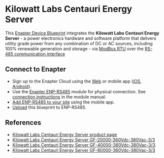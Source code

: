 # Kilowatt Labs Centauri Energy Server

This [Enapter Device Blueprint](https://go.enapter.com/marketplace-readme) integrates the **Kilowatt Labs Centauri Energy Server** - a power electronics hardware and software platform that delivers utility grade power from any combination of DC or AC sources, including 100% renewable generation and storage - via [ModBus RTU](https://go.enapter.com/developers-enapter-modbus) over the [RS-485 communication interface](https://go.enapter.com/developers-enapter-rs485)

## Connect to Enapter

- Sign up to the Enapter Cloud using the [Web](https://cloud.enapter.com/) or mobile app ([iOS](https://apps.apple.com/app/id1388329910), [Android](https://play.google.com/store/apps/details?id=com.enapter&hl=en)).
- Use the [Enapter ENP-RS485](https://go.enapter.com/handbook-enp-rs485) module for physical connection. See [connection instructions](https://go.enapter.com/handbook-enp-rs485-conn) in the module manual.
- [Add ENP-RS485 to your site](https://go.enapter.com/handbook-mobile-app) using the mobile app.
- [Upload](https://go.enapter.com/developers-upload-blueprint) this blueprint to ENP-RS485.

## References

- [Kilowatt Labs Centauri Energy Server product page](https://go.enapter.com/kilowattlabs-centauri-energy-server)
- [Kilowatt Labs Centauri Energy Server GF-20000-360Vdc-380Vac-3/3](https://go.enapter.com/kilowattslab-GF20000)
- [Kilowatt Labs Centauri Energy Server GF-40000-360Vdc-380Vac-3/3](https://go.enapter.com/kilowattlabs-GF40000)
- [Kilowatt Labs Centauri Energy Server GF-80000-360Vdc-380Vac-3/3](https://go.enapter.com/kilowattlabs-GF80000)
